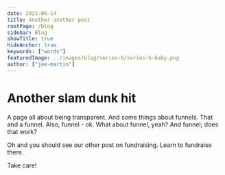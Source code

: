 ```yaml
---
date: 2021-06-14
title: Another another post
rootPage: /blog
sidebar: Blog
showTitle: true
hideAnchor: true
keywords: ["words"]
featuredImage: ../images/blog/series-b/series-b-baby.png
author: ["joe-martin"]
---
```


# Another slam dunk hit

A page all about being transparent. And some things about funnels. That and a funnel. Also, funnel - ok. What about funnel, yeah? And funnel; does that work?

Oh and you should see our other post on fundraising. Learn to fundraise there.

Take care!
